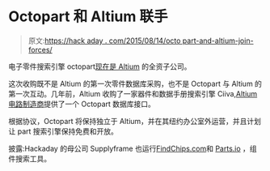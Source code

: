 # Octopart 和 Altium 联手

> 原文:[https://hack aday . com/2015/08/14/octo part-and-altium-join-forces/](https://hackaday.com/2015/08/14/octopart-and-altium-join-forces/)

电子零件搜索引擎 octopart[现在是 Altium](https://blog.octopart.com/archives/2015/08/octopart-is-joining-altium-2) 的全资子公司。

这次收购既不是 Altium 的第一次零件数据库采购，也不是 Octopart 与 Altium 的第一次互动。几年前，Altium 收购了一家器件和数据手册搜索引擎 Ciiva,[Altium 电路制造商](http://www.circuitmaker.com)提供了一个 Octopart 数据库接口。

根据协议，Octopart 将保持独立于 Altium，并在其纽约办公室外运营，并且计划让 part 搜索引擎保持免费和开放。

披露:Hackaday 的母公司 Supplyframe 也运行[FindChips.com](http://findchips.com)和 [Parts.io](http://parts.io/) ，组件搜索工具。